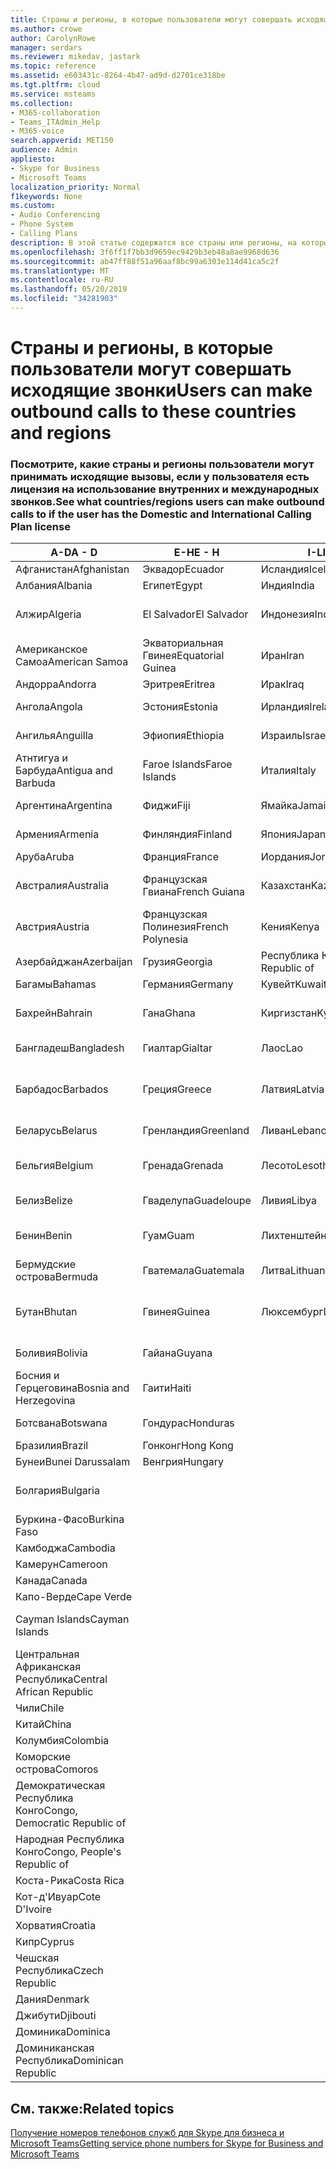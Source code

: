 ```yaml
---
title: Страны и регионы, в которые пользователи могут совершать исходящие звонки
ms.author: crowe
author: CarolynRowe
manager: serdars
ms.reviewer: mikedav, jastark
ms.topic: reference
ms.assetid: e603431c-8264-4b47-ad9d-d2701ce318be
ms.tgt.pltfrm: cloud
ms.service: msteams
ms.collection:
- M365-collaboration
- Teams_ITAdmin_Help
- M365-voice
search.appverid: MET150
audience: Admin
appliesto:
- Skype for Business
- Microsoft Teams
localization_priority: Normal
f1keywords: None
ms.custom:
- Audio Conferencing
- Phone System
- Calling Plans
description: В этой статье содержатся все страны или регионы, на которые пользователи могут помещать исходящие звонки, если у них есть план звонков.
ms.openlocfilehash: 3f6ff1f7bb3d9659ec9429b3eb48a8ae9968d636
ms.sourcegitcommit: ab47ff88f51a96aaf8bc99a6303e114d41ca5c2f
ms.translationtype: MT
ms.contentlocale: ru-RU
ms.lasthandoff: 05/20/2019
ms.locfileid: "34281903"
---
```

# <a name="users-can-make-outbound-calls-to-these-countries-and-regions"></a><span data-ttu-id="89236-103">Страны и регионы, в которые пользователи могут совершать исходящие звонки</span><span class="sxs-lookup"><span data-stu-id="89236-103">Users can make outbound calls to these countries and regions</span></span>

### <a name="see-what-countriesregions-users-can-make-outbound-calls-to-if-the-user-has-the-domestic-and-international-calling-plan-license"></a><span data-ttu-id="89236-104">Посмотрите, какие страны и регионы пользователи могут принимать исходящие вызовы, если у пользователя есть лицензия на использование внутренних и международных звонков.</span><span class="sxs-lookup"><span data-stu-id="89236-104">See what countries/regions users can make outbound calls to if the user has the Domestic and International Calling Plan license</span></span>

|<span data-ttu-id="89236-105">**A-D**</span><span class="sxs-lookup"><span data-stu-id="89236-105">**A - D**</span></span>| <span data-ttu-id="89236-106">**E-H**</span><span class="sxs-lookup"><span data-stu-id="89236-106">**E - H**</span></span>|<span data-ttu-id="89236-107">**I-L**</span><span class="sxs-lookup"><span data-stu-id="89236-107">**I - L**</span></span>|<span data-ttu-id="89236-108">**M-O**</span><span class="sxs-lookup"><span data-stu-id="89236-108">**M - O**</span></span>|<span data-ttu-id="89236-109">**P-S**</span><span class="sxs-lookup"><span data-stu-id="89236-109">**P - S**</span></span>|<span data-ttu-id="89236-110">**T-Z**</span><span class="sxs-lookup"><span data-stu-id="89236-110">**T - Z**</span></span>|
---|---|---|---|---|---|
|<span data-ttu-id="89236-111">Афганистан</span><span class="sxs-lookup"><span data-stu-id="89236-111">Afghanistan</span></span>|<span data-ttu-id="89236-112">Эквадор</span><span class="sxs-lookup"><span data-stu-id="89236-112">Ecuador</span></span> |<span data-ttu-id="89236-113">Исландия</span><span class="sxs-lookup"><span data-stu-id="89236-113">Iceland</span></span> |<span data-ttu-id="89236-114">Макао</span><span class="sxs-lookup"><span data-stu-id="89236-114">Macau</span></span> |<span data-ttu-id="89236-115">Пакистан</span><span class="sxs-lookup"><span data-stu-id="89236-115">Pakistan</span></span> |<span data-ttu-id="89236-116">Тайвань</span><span class="sxs-lookup"><span data-stu-id="89236-116">Taiwan</span></span>   |
|<span data-ttu-id="89236-117">Албания</span><span class="sxs-lookup"><span data-stu-id="89236-117">Albania</span></span>|<span data-ttu-id="89236-118">Египет</span><span class="sxs-lookup"><span data-stu-id="89236-118">Egypt</span></span> |<span data-ttu-id="89236-119">Индия</span><span class="sxs-lookup"><span data-stu-id="89236-119">India</span></span> |<span data-ttu-id="89236-120">Македония</span><span class="sxs-lookup"><span data-stu-id="89236-120">Macedonia</span></span> |<span data-ttu-id="89236-121">Палау</span><span class="sxs-lookup"><span data-stu-id="89236-121">Palau</span></span> |<span data-ttu-id="89236-122">Таджикистан</span><span class="sxs-lookup"><span data-stu-id="89236-122">Tajikistan</span></span>   |
|<span data-ttu-id="89236-123">Алжир</span><span class="sxs-lookup"><span data-stu-id="89236-123">Algeria</span></span>|<span data-ttu-id="89236-124">El Salvador</span><span class="sxs-lookup"><span data-stu-id="89236-124">El Salvador</span></span> |<span data-ttu-id="89236-125">Индонезия</span><span class="sxs-lookup"><span data-stu-id="89236-125">Indonesia</span></span> |<span data-ttu-id="89236-126">Малави</span><span class="sxs-lookup"><span data-stu-id="89236-126">Malawi</span></span> |<span data-ttu-id="89236-127">Palestinian Authority</span><span class="sxs-lookup"><span data-stu-id="89236-127">Palestinian Authority</span></span> |<span data-ttu-id="89236-128">Объединенная Республика Танзания</span><span class="sxs-lookup"><span data-stu-id="89236-128">Tanzania, United Republic of</span></span>  |
|<span data-ttu-id="89236-129">Американское Самоа</span><span class="sxs-lookup"><span data-stu-id="89236-129">American Samoa</span></span>|<span data-ttu-id="89236-130">Экваториальная Гвинея</span><span class="sxs-lookup"><span data-stu-id="89236-130">Equatorial Guinea</span></span> |<span data-ttu-id="89236-131">Иран</span><span class="sxs-lookup"><span data-stu-id="89236-131">Iran</span></span> |<span data-ttu-id="89236-132">Малайзия</span><span class="sxs-lookup"><span data-stu-id="89236-132">Malaysia</span></span> |<span data-ttu-id="89236-133">Панама</span><span class="sxs-lookup"><span data-stu-id="89236-133">Panama</span></span> | <span data-ttu-id="89236-134">Таиланд</span><span class="sxs-lookup"><span data-stu-id="89236-134">Thailand</span></span>   |
|<span data-ttu-id="89236-135">Андорра</span><span class="sxs-lookup"><span data-stu-id="89236-135">Andorra</span></span> |<span data-ttu-id="89236-136">Эритрея</span><span class="sxs-lookup"><span data-stu-id="89236-136">Eritrea</span></span> |<span data-ttu-id="89236-137">Ирак</span><span class="sxs-lookup"><span data-stu-id="89236-137">Iraq</span></span> |<span data-ttu-id="89236-138">Мали</span><span class="sxs-lookup"><span data-stu-id="89236-138">Mali</span></span> |<span data-ttu-id="89236-139">Парагвай</span><span class="sxs-lookup"><span data-stu-id="89236-139">Paraguay</span></span> |<span data-ttu-id="89236-140">Того</span><span class="sxs-lookup"><span data-stu-id="89236-140">Togo</span></span>   |
|<span data-ttu-id="89236-141">Ангола</span><span class="sxs-lookup"><span data-stu-id="89236-141">Angola</span></span> |<span data-ttu-id="89236-142">Эстония</span><span class="sxs-lookup"><span data-stu-id="89236-142">Estonia</span></span> |<span data-ttu-id="89236-143">Ирландия</span><span class="sxs-lookup"><span data-stu-id="89236-143">Ireland</span></span> |<span data-ttu-id="89236-144">Мальта</span><span class="sxs-lookup"><span data-stu-id="89236-144">Malta</span></span> |<span data-ttu-id="89236-145">Перу</span><span class="sxs-lookup"><span data-stu-id="89236-145">Peru</span></span> | <span data-ttu-id="89236-146">Тринидад и Тобаго</span><span class="sxs-lookup"><span data-stu-id="89236-146">Trinidad and Tobago</span></span>  |
|<span data-ttu-id="89236-147">Ангилья</span><span class="sxs-lookup"><span data-stu-id="89236-147">Anguilla</span></span> |<span data-ttu-id="89236-148">Эфиопия</span><span class="sxs-lookup"><span data-stu-id="89236-148">Ethiopia</span></span> |<span data-ttu-id="89236-149">Израиль</span><span class="sxs-lookup"><span data-stu-id="89236-149">Israel</span></span> |<span data-ttu-id="89236-150">Маршалловы острова</span><span class="sxs-lookup"><span data-stu-id="89236-150">Marshall Islands</span></span> | <span data-ttu-id="89236-151">Филиппины</span><span class="sxs-lookup"><span data-stu-id="89236-151">Philippines</span></span> | <span data-ttu-id="89236-152">Турция</span><span class="sxs-lookup"><span data-stu-id="89236-152">Turkey</span></span> |
|<span data-ttu-id="89236-153">Атнтигуа и Барбуда</span><span class="sxs-lookup"><span data-stu-id="89236-153">Antigua and Barbuda</span></span> | <span data-ttu-id="89236-154">Faroe Islands</span><span class="sxs-lookup"><span data-stu-id="89236-154">Faroe Islands</span></span> |<span data-ttu-id="89236-155">Италия</span><span class="sxs-lookup"><span data-stu-id="89236-155">Italy</span></span> |<span data-ttu-id="89236-156">Мартиника</span><span class="sxs-lookup"><span data-stu-id="89236-156">Martinique</span></span> |<span data-ttu-id="89236-157">Польша</span><span class="sxs-lookup"><span data-stu-id="89236-157">Poland</span></span> |<span data-ttu-id="89236-158">Туркменистан</span><span class="sxs-lookup"><span data-stu-id="89236-158">Turkmenistan</span></span> |
|<span data-ttu-id="89236-159">Аргентина</span><span class="sxs-lookup"><span data-stu-id="89236-159">Argentina</span></span>|<span data-ttu-id="89236-160">Фиджи</span><span class="sxs-lookup"><span data-stu-id="89236-160">Fiji</span></span> |<span data-ttu-id="89236-161">Ямайка</span><span class="sxs-lookup"><span data-stu-id="89236-161">Jamaica</span></span> |<span data-ttu-id="89236-162">Маврикий</span><span class="sxs-lookup"><span data-stu-id="89236-162">Mauritius</span></span> |<span data-ttu-id="89236-163">Португалия</span><span class="sxs-lookup"><span data-stu-id="89236-163">Portugal</span></span> |<span data-ttu-id="89236-164">О-ва Теркс и Кайкос</span><span class="sxs-lookup"><span data-stu-id="89236-164">Turks and Caicos</span></span>   |
|<span data-ttu-id="89236-165">Армения</span><span class="sxs-lookup"><span data-stu-id="89236-165">Armenia</span></span> |<span data-ttu-id="89236-166">Финляндия</span><span class="sxs-lookup"><span data-stu-id="89236-166">Finland</span></span> |<span data-ttu-id="89236-167">Япония</span><span class="sxs-lookup"><span data-stu-id="89236-167">Japan</span></span> |<span data-ttu-id="89236-168">Майотта</span><span class="sxs-lookup"><span data-stu-id="89236-168">Mayotte</span></span> | <span data-ttu-id="89236-169">Пуэрто-Рико</span><span class="sxs-lookup"><span data-stu-id="89236-169">Puerto Rico</span></span> |<span data-ttu-id="89236-170">Уганда</span><span class="sxs-lookup"><span data-stu-id="89236-170">Uganda</span></span>  |
|<span data-ttu-id="89236-171">Аруба</span><span class="sxs-lookup"><span data-stu-id="89236-171">Aruba</span></span> |<span data-ttu-id="89236-172">Франция</span><span class="sxs-lookup"><span data-stu-id="89236-172">France</span></span> |<span data-ttu-id="89236-173">Иордания</span><span class="sxs-lookup"><span data-stu-id="89236-173">Jordan</span></span> |<span data-ttu-id="89236-174">Мексика</span><span class="sxs-lookup"><span data-stu-id="89236-174">Mexico</span></span> |<span data-ttu-id="89236-175">Катар</span><span class="sxs-lookup"><span data-stu-id="89236-175">Qatar</span></span> | <span data-ttu-id="89236-176">Украина</span><span class="sxs-lookup"><span data-stu-id="89236-176">Ukraine</span></span>   |
|<span data-ttu-id="89236-177">Австралия</span><span class="sxs-lookup"><span data-stu-id="89236-177">Australia</span></span> |<span data-ttu-id="89236-178">Французская Гвиана</span><span class="sxs-lookup"><span data-stu-id="89236-178">French Guiana</span></span> |<span data-ttu-id="89236-179">Казахстан</span><span class="sxs-lookup"><span data-stu-id="89236-179">Kazakhstan</span></span> |<span data-ttu-id="89236-180">Микронезия</span><span class="sxs-lookup"><span data-stu-id="89236-180">Micronesia</span></span> |<span data-ttu-id="89236-181">Реюньон</span><span class="sxs-lookup"><span data-stu-id="89236-181">Reunion</span></span> |<span data-ttu-id="89236-182">Объединенные Арабские Эмираты</span><span class="sxs-lookup"><span data-stu-id="89236-182">United Arab Emirates (U.A.E)</span></span>  |
|<span data-ttu-id="89236-183">Австрия</span><span class="sxs-lookup"><span data-stu-id="89236-183">Austria</span></span> |<span data-ttu-id="89236-184">Французская Полинезия</span><span class="sxs-lookup"><span data-stu-id="89236-184">French Polynesia</span></span> |<span data-ttu-id="89236-185">Кения</span><span class="sxs-lookup"><span data-stu-id="89236-185">Kenya</span></span> |<span data-ttu-id="89236-186">Молдова</span><span class="sxs-lookup"><span data-stu-id="89236-186">Moldova, Republic of</span></span> |<span data-ttu-id="89236-187">Румыния</span><span class="sxs-lookup"><span data-stu-id="89236-187">Romania</span></span> |<span data-ttu-id="89236-188">Соединенное Королевство</span><span class="sxs-lookup"><span data-stu-id="89236-188">United Kingdom (U.K.)</span></span> |
|<span data-ttu-id="89236-189">Азербайджан</span><span class="sxs-lookup"><span data-stu-id="89236-189">Azerbaijan</span></span> |<span data-ttu-id="89236-190">Грузия</span><span class="sxs-lookup"><span data-stu-id="89236-190">Georgia</span></span> |<span data-ttu-id="89236-191">Республика Корея</span><span class="sxs-lookup"><span data-stu-id="89236-191">Korea, Republic of</span></span> |<span data-ttu-id="89236-192">Монако</span><span class="sxs-lookup"><span data-stu-id="89236-192">Monaco</span></span> | <span data-ttu-id="89236-193">Россия</span><span class="sxs-lookup"><span data-stu-id="89236-193">Russian Federation</span></span> |<span data-ttu-id="89236-194">США</span><span class="sxs-lookup"><span data-stu-id="89236-194">United States (U.S.)</span></span>  |
|<span data-ttu-id="89236-195">Багамы</span><span class="sxs-lookup"><span data-stu-id="89236-195">Bahamas</span></span> |<span data-ttu-id="89236-196">Германия</span><span class="sxs-lookup"><span data-stu-id="89236-196">Germany</span></span> |<span data-ttu-id="89236-197">Кувейт</span><span class="sxs-lookup"><span data-stu-id="89236-197">Kuwait</span></span> |<span data-ttu-id="89236-198">Монголия</span><span class="sxs-lookup"><span data-stu-id="89236-198">Mongolia</span></span> |<span data-ttu-id="89236-199">Руанда</span><span class="sxs-lookup"><span data-stu-id="89236-199">Rwanda</span></span> | <span data-ttu-id="89236-200">Уругвай</span><span class="sxs-lookup"><span data-stu-id="89236-200">Uruguay</span></span> |
|<span data-ttu-id="89236-201">Бахрейн</span><span class="sxs-lookup"><span data-stu-id="89236-201">Bahrain</span></span> |<span data-ttu-id="89236-202">Гана</span><span class="sxs-lookup"><span data-stu-id="89236-202">Ghana</span></span> |<span data-ttu-id="89236-203">Киргизстан</span><span class="sxs-lookup"><span data-stu-id="89236-203">Kyrgyzstan</span></span> |<span data-ttu-id="89236-204">Черногория</span><span class="sxs-lookup"><span data-stu-id="89236-204">Montenegro</span></span> | <span data-ttu-id="89236-205">Сент-Китс и Невис</span><span class="sxs-lookup"><span data-stu-id="89236-205">Saint Kitts and Nevis</span></span> |<span data-ttu-id="89236-206">Узбекистан</span><span class="sxs-lookup"><span data-stu-id="89236-206">Uzbekistan</span></span>  |
|<span data-ttu-id="89236-207">Бангладеш</span><span class="sxs-lookup"><span data-stu-id="89236-207">Bangladesh</span></span> |<span data-ttu-id="89236-208">Гиалтар</span><span class="sxs-lookup"><span data-stu-id="89236-208">Gialtar</span></span> |<span data-ttu-id="89236-209">Лаос</span><span class="sxs-lookup"><span data-stu-id="89236-209">Lao</span></span> |<span data-ttu-id="89236-210">Монтсеррат</span><span class="sxs-lookup"><span data-stu-id="89236-210">Montserrat</span></span> | <span data-ttu-id="89236-211">Сент-Люсия</span><span class="sxs-lookup"><span data-stu-id="89236-211">Saint Lucia</span></span> |<span data-ttu-id="89236-212">Город-государство Ватикан</span><span class="sxs-lookup"><span data-stu-id="89236-212">Vatican City State</span></span>  |
|<span data-ttu-id="89236-213">Барбадос</span><span class="sxs-lookup"><span data-stu-id="89236-213">Barbados</span></span> |<span data-ttu-id="89236-214">Греция</span><span class="sxs-lookup"><span data-stu-id="89236-214">Greece</span></span> |<span data-ttu-id="89236-215">Латвия</span><span class="sxs-lookup"><span data-stu-id="89236-215">Latvia</span></span> |<span data-ttu-id="89236-216">Марокко</span><span class="sxs-lookup"><span data-stu-id="89236-216">Morocco</span></span> |<span data-ttu-id="89236-217">Сент-Винсент и Гренадины</span><span class="sxs-lookup"><span data-stu-id="89236-217">Saint Vincent and the Grenadines</span></span> |<span data-ttu-id="89236-218">Венесуэла</span><span class="sxs-lookup"><span data-stu-id="89236-218">Venezuela</span></span>   |
|<span data-ttu-id="89236-219">Беларусь</span><span class="sxs-lookup"><span data-stu-id="89236-219">Belarus</span></span> |<span data-ttu-id="89236-220">Гренландия</span><span class="sxs-lookup"><span data-stu-id="89236-220">Greenland</span></span> |<span data-ttu-id="89236-221">Ливан</span><span class="sxs-lookup"><span data-stu-id="89236-221">Lebanon</span></span> |<span data-ttu-id="89236-222">Мозамбик</span><span class="sxs-lookup"><span data-stu-id="89236-222">Mozambique</span></span> | <span data-ttu-id="89236-223">Сан-Марино</span><span class="sxs-lookup"><span data-stu-id="89236-223">San Marino</span></span> |<span data-ttu-id="89236-224">Вьетнам</span><span class="sxs-lookup"><span data-stu-id="89236-224">Viet Nam</span></span>  |
|<span data-ttu-id="89236-225">Бельгия</span><span class="sxs-lookup"><span data-stu-id="89236-225">Belgium</span></span> |<span data-ttu-id="89236-226">Гренада</span><span class="sxs-lookup"><span data-stu-id="89236-226">Grenada</span></span> |<span data-ttu-id="89236-227">Лесото</span><span class="sxs-lookup"><span data-stu-id="89236-227">Lesotho</span></span> |<span data-ttu-id="89236-228">Мьянма</span><span class="sxs-lookup"><span data-stu-id="89236-228">Myanmar</span></span> | <span data-ttu-id="89236-229">Saudi Arabia (المملكة العربية السعودية)</span><span class="sxs-lookup"><span data-stu-id="89236-229">Saudi Arabia</span></span> | <span data-ttu-id="89236-230">Виргинские острова (Великобритания)</span><span class="sxs-lookup"><span data-stu-id="89236-230">Virgin Islands (British)</span></span> |
|<span data-ttu-id="89236-231">Белиз</span><span class="sxs-lookup"><span data-stu-id="89236-231">Belize</span></span> |<span data-ttu-id="89236-232">Гваделупа</span><span class="sxs-lookup"><span data-stu-id="89236-232">Guadeloupe</span></span> |<span data-ttu-id="89236-233">Ливия</span><span class="sxs-lookup"><span data-stu-id="89236-233">Libya</span></span> |<span data-ttu-id="89236-234">Намибия</span><span class="sxs-lookup"><span data-stu-id="89236-234">Namibia</span></span> |<span data-ttu-id="89236-235">Сенегал</span><span class="sxs-lookup"><span data-stu-id="89236-235">Senegal</span></span> | <span data-ttu-id="89236-236">Виргинские острова (США)</span><span class="sxs-lookup"><span data-stu-id="89236-236">Virgin Islands (U.S.)</span></span>  |
|<span data-ttu-id="89236-237">Бенин</span><span class="sxs-lookup"><span data-stu-id="89236-237">Benin</span></span> |<span data-ttu-id="89236-238">Гуам</span><span class="sxs-lookup"><span data-stu-id="89236-238">Guam</span></span> |<span data-ttu-id="89236-239">Лихтенштейн</span><span class="sxs-lookup"><span data-stu-id="89236-239">Liechtenstein</span></span> |<span data-ttu-id="89236-240">Непал</span><span class="sxs-lookup"><span data-stu-id="89236-240">Nepal</span></span> | <span data-ttu-id="89236-241">Сербия</span><span class="sxs-lookup"><span data-stu-id="89236-241">Serbia</span></span> | <span data-ttu-id="89236-242">Острова Уоллис и Футуна</span><span class="sxs-lookup"><span data-stu-id="89236-242">Wallis and Futuna Islands</span></span>  |
|<span data-ttu-id="89236-243">Бермудские острова</span><span class="sxs-lookup"><span data-stu-id="89236-243">Bermuda</span></span> |<span data-ttu-id="89236-244">Гватемала</span><span class="sxs-lookup"><span data-stu-id="89236-244">Guatemala</span></span> |<span data-ttu-id="89236-245">Литва</span><span class="sxs-lookup"><span data-stu-id="89236-245">Lithuania</span></span> |<span data-ttu-id="89236-246">Нидерланды</span><span class="sxs-lookup"><span data-stu-id="89236-246">Netherlands</span></span> |<span data-ttu-id="89236-247">Сингапур</span><span class="sxs-lookup"><span data-stu-id="89236-247">Singapore</span></span> |<span data-ttu-id="89236-248">Йемен</span><span class="sxs-lookup"><span data-stu-id="89236-248">Yemen</span></span> |
|<span data-ttu-id="89236-249">Бутан</span><span class="sxs-lookup"><span data-stu-id="89236-249">Bhutan</span></span> |<span data-ttu-id="89236-250">Гвинея</span><span class="sxs-lookup"><span data-stu-id="89236-250">Guinea</span></span> |<span data-ttu-id="89236-251">Люксембург</span><span class="sxs-lookup"><span data-stu-id="89236-251">Luxembourg</span></span> |<span data-ttu-id="89236-252">Нидерландские Антильские острова</span><span class="sxs-lookup"><span data-stu-id="89236-252">Netherlands Antilles</span></span> |<span data-ttu-id="89236-253">Словакия</span><span class="sxs-lookup"><span data-stu-id="89236-253">Slovakia</span></span> |<span data-ttu-id="89236-254">Замбия</span><span class="sxs-lookup"><span data-stu-id="89236-254">Zambia</span></span>  |
|<span data-ttu-id="89236-255">Боливия</span><span class="sxs-lookup"><span data-stu-id="89236-255">Bolivia</span></span> |<span data-ttu-id="89236-256">Гайана</span><span class="sxs-lookup"><span data-stu-id="89236-256">Guyana</span></span>| |<span data-ttu-id="89236-257">Новая Каледония</span><span class="sxs-lookup"><span data-stu-id="89236-257">New Caledonia</span></span> |<span data-ttu-id="89236-258">Словения</span><span class="sxs-lookup"><span data-stu-id="89236-258">Slovenia</span></span> |<span data-ttu-id="89236-259">Зимбабве</span><span class="sxs-lookup"><span data-stu-id="89236-259">Zimbabwe</span></span> |
|<span data-ttu-id="89236-260">Босния и Герцеговина</span><span class="sxs-lookup"><span data-stu-id="89236-260">Bosnia and Herzegovina</span></span> |<span data-ttu-id="89236-261">Гаити</span><span class="sxs-lookup"><span data-stu-id="89236-261">Haiti</span></span> ||<span data-ttu-id="89236-262">Новая Зеландия</span><span class="sxs-lookup"><span data-stu-id="89236-262">New Zealand</span></span> |<span data-ttu-id="89236-263">ЮАР</span><span class="sxs-lookup"><span data-stu-id="89236-263">South Africa</span></span> | 
|<span data-ttu-id="89236-264">Ботсвана</span><span class="sxs-lookup"><span data-stu-id="89236-264">Botswana</span></span> |<span data-ttu-id="89236-265">Гондурас</span><span class="sxs-lookup"><span data-stu-id="89236-265">Honduras</span></span> ||<span data-ttu-id="89236-266">Никарагуа</span><span class="sxs-lookup"><span data-stu-id="89236-266">Nicaragua</span></span> |<span data-ttu-id="89236-267">Южный Судан</span><span class="sxs-lookup"><span data-stu-id="89236-267">South Sudan</span></span> |
|<span data-ttu-id="89236-268">Бразилия</span><span class="sxs-lookup"><span data-stu-id="89236-268">Brazil</span></span> |<span data-ttu-id="89236-269">Гонконг</span><span class="sxs-lookup"><span data-stu-id="89236-269">Hong Kong</span></span> ||<span data-ttu-id="89236-270">Нигер</span><span class="sxs-lookup"><span data-stu-id="89236-270">Niger</span></span> |<span data-ttu-id="89236-271">Испания</span><span class="sxs-lookup"><span data-stu-id="89236-271">Spain</span></span> | 
|<span data-ttu-id="89236-272">Бунеи</span><span class="sxs-lookup"><span data-stu-id="89236-272">Bunei Darussalam</span></span> |<span data-ttu-id="89236-273">Венгрия</span><span class="sxs-lookup"><span data-stu-id="89236-273">Hungary</span></span> ||<span data-ttu-id="89236-274">Нигерия</span><span class="sxs-lookup"><span data-stu-id="89236-274">Nigeria</span></span> |<span data-ttu-id="89236-275">Sri Lanka</span><span class="sxs-lookup"><span data-stu-id="89236-275">Sri Lanka</span></span> | 
|<span data-ttu-id="89236-276">Болгария</span><span class="sxs-lookup"><span data-stu-id="89236-276">Bulgaria</span></span> |||<span data-ttu-id="89236-277">Северные Марианские острова</span><span class="sxs-lookup"><span data-stu-id="89236-277">Northern Mariana Islands</span></span> |<span data-ttu-id="89236-278">Сен-Пьер и Миклеон</span><span class="sxs-lookup"><span data-stu-id="89236-278">St. Pierre and Miquelon</span></span> |
|<span data-ttu-id="89236-279">Буркина-Фасо</span><span class="sxs-lookup"><span data-stu-id="89236-279">Burkina Faso</span></span> |||<span data-ttu-id="89236-280">Норвегия</span><span class="sxs-lookup"><span data-stu-id="89236-280">Norway</span></span> |<span data-ttu-id="89236-281">Судан</span><span class="sxs-lookup"><span data-stu-id="89236-281">Sudan</span></span> |
|<span data-ttu-id="89236-282">Камбоджа</span><span class="sxs-lookup"><span data-stu-id="89236-282">Cambodia</span></span> |||<span data-ttu-id="89236-283">Оман</span><span class="sxs-lookup"><span data-stu-id="89236-283">Oman</span></span> |<span data-ttu-id="89236-284">Суринам</span><span class="sxs-lookup"><span data-stu-id="89236-284">Suriname</span></span> | 
|<span data-ttu-id="89236-285">Камерун</span><span class="sxs-lookup"><span data-stu-id="89236-285">Cameroon</span></span> ||||<span data-ttu-id="89236-286">Свазиленд</span><span class="sxs-lookup"><span data-stu-id="89236-286">Swaziland</span></span> |
|<span data-ttu-id="89236-287">Канада</span><span class="sxs-lookup"><span data-stu-id="89236-287">Canada</span></span> ||||<span data-ttu-id="89236-288">Швеция</span><span class="sxs-lookup"><span data-stu-id="89236-288">Sweden</span></span> | 
|<span data-ttu-id="89236-289">Капо-Верде</span><span class="sxs-lookup"><span data-stu-id="89236-289">Cape Verde</span></span> ||||<span data-ttu-id="89236-290">Швейцария</span><span class="sxs-lookup"><span data-stu-id="89236-290">Switzerland</span></span> |
|<span data-ttu-id="89236-291">Cayman Islands</span><span class="sxs-lookup"><span data-stu-id="89236-291">Cayman Islands</span></span> ||||<span data-ttu-id="89236-292">Сирийская Арабская Республика</span><span class="sxs-lookup"><span data-stu-id="89236-292">Syrian Arab Republic</span></span> |
|<span data-ttu-id="89236-293">Центральная Африканская Республика</span><span class="sxs-lookup"><span data-stu-id="89236-293">Central African Republic</span></span> |
|<span data-ttu-id="89236-294">Чили</span><span class="sxs-lookup"><span data-stu-id="89236-294">Chile</span></span> |
|<span data-ttu-id="89236-295">Китай</span><span class="sxs-lookup"><span data-stu-id="89236-295">China</span></span> |
|<span data-ttu-id="89236-296">Колумбия</span><span class="sxs-lookup"><span data-stu-id="89236-296">Colombia</span></span> |
|<span data-ttu-id="89236-297">Коморские острова</span><span class="sxs-lookup"><span data-stu-id="89236-297">Comoros</span></span> |
|<span data-ttu-id="89236-298">Демократическая Республика Конго</span><span class="sxs-lookup"><span data-stu-id="89236-298">Congo, Democratic Republic of</span></span> |
|<span data-ttu-id="89236-299">Народная Республика Конго</span><span class="sxs-lookup"><span data-stu-id="89236-299">Congo, People's Republic of</span></span> |
|<span data-ttu-id="89236-300">Коста-Рика</span><span class="sxs-lookup"><span data-stu-id="89236-300">Costa Rica</span></span> |
|<span data-ttu-id="89236-301">Кот-д'Ивуар</span><span class="sxs-lookup"><span data-stu-id="89236-301">Cote D'Ivoire</span></span> |
|<span data-ttu-id="89236-302">Хорватия</span><span class="sxs-lookup"><span data-stu-id="89236-302">Croatia</span></span> |
|<span data-ttu-id="89236-303">Кипр</span><span class="sxs-lookup"><span data-stu-id="89236-303">Cyprus</span></span> |
|<span data-ttu-id="89236-304">Чешская Республика</span><span class="sxs-lookup"><span data-stu-id="89236-304">Czech Republic</span></span> |
|<span data-ttu-id="89236-305">Дания</span><span class="sxs-lookup"><span data-stu-id="89236-305">Denmark</span></span> |
|<span data-ttu-id="89236-306">Джибути</span><span class="sxs-lookup"><span data-stu-id="89236-306">Djibouti</span></span> |
|<span data-ttu-id="89236-307">Доминика</span><span class="sxs-lookup"><span data-stu-id="89236-307">Dominica</span></span> |
|<span data-ttu-id="89236-308">Доминиканская Республика</span><span class="sxs-lookup"><span data-stu-id="89236-308">Dominican Republic</span></span> |

## <a name="related-topics"></a><span data-ttu-id="89236-309">См. также:</span><span class="sxs-lookup"><span data-stu-id="89236-309">Related topics</span></span>

[<span data-ttu-id="89236-310">Получение номеров телефонов служб для Skype для бизнеса и Microsoft Teams</span><span class="sxs-lookup"><span data-stu-id="89236-310">Getting service phone numbers for Skype for Business and Microsoft Teams</span></span>](/SkypeForBusiness/what-is-phone-system-in-office-365/getting-service-phone-numbers)

  
 
